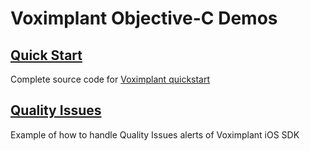 # Voximplant Objective-C Demos

## [Quick Start](QuickStart)

Complete source code for [Voximplant quickstart](https://voximplant.com/docs/references/articles/quickstart/voximplant-basics)

## [Quality Issues](QualityIssues)

Example of how to handle Quality Issues alerts of Voximplant iOS SDK


